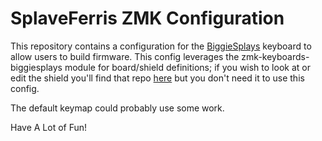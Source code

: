 # SplaveFerris ZMK Configuration

This repository contains a configuration for the [BiggieSplays](https://github.com/jusdisgi/BiggieSplays) keyboard to allow users to build firmware. This config leverages the zmk-keyboards-biggiesplays module for board/shield definitions; if you wish to look at or edit the shield you'll find that repo [here](https://github.com/jusdisgi/zmk-keyboards-biggiesplays) but you don't need it to use this config.

The default keymap could probably use some work.

Have A Lot of Fun!